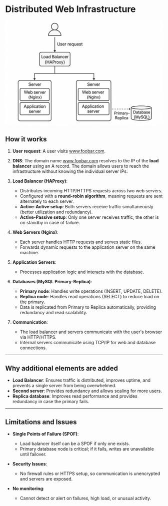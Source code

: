 # Distributed Web Infrastructure

![Distributed Web Stack](images/distributed_web_stack.png)

## How it works

1. **User request**: A user visits www.foobar.com.

2. **DNS**: The domain name www.foobar.com resolves to the IP of the **load balancer** using an A record. The domain allows users to reach the infrastructure without knowing the individual server IPs.

3. **Load Balancer (HAProxy)**:
   - Distributes incoming HTTP/HTTPS requests across two web servers.
   - Configured with a **round-robin algorithm**, meaning requests are sent alternately to each server.
   - **Active-Active setup**: Both servers receive traffic simultaneously (better utilization and redundancy).
   - **Active-Passive setup**: Only one server receives traffic, the other is on standby in case of failure.

4. **Web Servers (Nginx)**:
   - Each server handles HTTP requests and serves static files.
   - Forwards dynamic requests to the application server on the same machine.

5. **Application Servers**:
   - Processes application logic and interacts with the database.

6. **Databases (MySQL Primary-Replica)**:
   - **Primary node**: Handles write operations (INSERT, UPDATE, DELETE).
   - **Replica node**: Handles read operations (SELECT) to reduce load on the primary.
   - Data is replicated from Primary to Replica automatically, providing redundancy and read scalability.

7. **Communication**:
   - The load balancer and servers communicate with the user's browser via HTTP/HTTPS.
   - Internal servers communicate using TCP/IP for web and database connections.

---

## Why additional elements are added

- **Load Balancer**: Ensures traffic is distributed, improves uptime, and prevents a single server from being overwhelmed.
- **Second server**: Provides redundancy and allows scaling for more users.
- **Replica database**: Improves read performance and provides redundancy in case the primary fails.

---

## Limitations and Issues

- **Single Points of Failure (SPOF)**:
  - Load balancer itself can be a SPOF if only one exists.
  - Primary database node is critical; if it fails, writes are unavailable until failover.
  
- **Security Issues**:
  - No firewall rules or HTTPS setup, so communication is unencrypted and servers are exposed.
  
- **No monitoring**:
  - Cannot detect or alert on failures, high load, or unusual activity.

